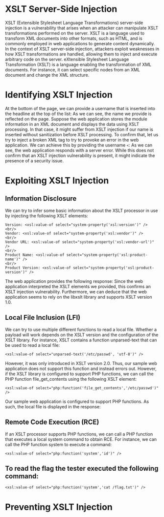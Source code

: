 # XSLT Server-Side Injection
XSLT (Extensible Stylesheet Language Transformations) server-side injection is a vulnerability that arises when an attacker can manipulate XSLT transformations performed on the server. XSLT is a language used to transform XML documents into other formats, such as HTML, and is commonly employed in web applications to generate content dynamically. In the context of XSLT server-side injection, attackers exploit weaknesses in how XSLT transformations are handled, allowing them to inject and execute arbitrary code on the server.
eXtensible Stylesheet Language Transformation (XSLT) is a language enabling the transformation of XML documents. For instance, it can select specific nodes from an XML document and change the XML structure.
# Identifying XSLT Injection
At the bottom of the page, we can provide a username that is inserted into the headline at the top of the list:
As we can see, the name we provide is reflected on the page. Suppose the web application stores the module information in an XML document and displays the data using XSLT processing. In that case, it might suffer from XSLT injection if our name is inserted without sanitization before XSLT processing. To confirm that, let us try to inject a broken XML tag to try to provoke an error in the web application. We can achieve this by providing the username `<`:
As we can see, the web application responds with a server error. While this does not confirm that an XSLT injection vulnerability is present, it might indicate the presence of a security issue.
# Exploiting XSLT Injection
## Information Disclosure
We can try to infer some basic information about the XSLT processor in use by injecting the following XSLT elements:
```
Version: <xsl:value-of select="system-property('xsl:version')" />
<br/>
Vendor: <xsl:value-of select="system-property('xsl:vendor')" />
<br/>
Vendor URL: <xsl:value-of select="system-property('xsl:vendor-url')" />
<br/>
Product Name: <xsl:value-of select="system-property('xsl:product-name')" />
<br/>
Product Version: <xsl:value-of select="system-property('xsl:product-version')" />
```
The web application provides the following response:
Since the web application interpreted the XSLT elements we provided, this confirms an XSLT injection vulnerability. Furthermore, we can deduce that the web application seems to rely on the libxslt library and supports XSLT version 1.0.
## Local File Inclusion (LFI)
We can try to use multiple different functions to read a local file. Whether a payload will work depends on the XSLT version and the configuration of the XSLT library. For instance, XSLT contains a function unparsed-text that can be used to read a local file:
```
<xsl:value-of select="unparsed-text('/etc/passwd', 'utf-8')" />
```
However, it was only introduced in XSLT version 2.0. Thus, our sample web application does not support this function and instead errors out. However, if the XSLT library is configured to support PHP functions, we can call the PHP function file_get_contents using the following XSLT element:
```
<xsl:value-of select="php:function('file_get_contents','/etc/passwd')" />
```
Our sample web application is configured to support PHP functions. As such, the local file is displayed in the response:
## Remote Code Execution (RCE)
If an XSLT processor supports PHP functions, we can call a PHP function that executes a local system command to obtain RCE. For instance, we can call the PHP function system to execute a command:
```
<xsl:value-of select="php:function('system','id')" />
```
## To read the flag the tester executed the following command:
```
<xsl:value-of select="php:function('system','cat /flag.txt')" />
```
# Preventing XSLT Injection
